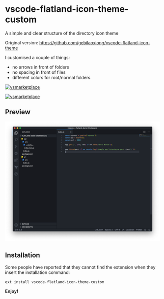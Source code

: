 # vscode-flatland-icon-theme-custom
A simple and clear structure of the directory icon theme

Original version: https://github.com/gebilaoxiong/vscode-flatland-icon-theme

I customised a couple of things: 

- no arrows in front of folders
- no spacing in front of files
- different colors for root/normal folders

[![vsmarketplace](http://vsmarketplacebadge.apphb.com/installs/gebilaoxiong.vscode-flatland-icon-theme.svg)](https://marketplace.visualstudio.com/items?itemName=pkyeck.vscode-flatland-icon-theme-custom)

[![vsmarketplace](http://vsmarketplacebadge.apphb.com/version/gebilaoxiong.vscode-flatland-icon-theme.svg)](https://marketplace.visualstudio.com/items?itemName=pkyeck.vscode-flatland-icon-theme-custom)

## Preview
![preview](https://github.com/pkyeck/vscode-flatland-icon-theme/blob/master/images/preview.png?raw=true)

## Installation

Some people have reported that they cannot find the extension when they insert the installation command:

```
ext install vscode-flatland-icon-theme-custom
```


**Enjoy!**